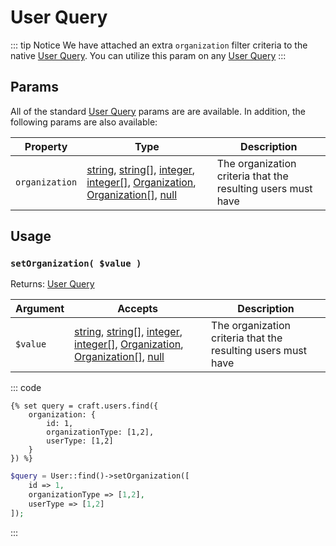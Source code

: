 # User Query

::: tip Notice
We have attached an extra `organization` filter criteria to the native [User Query].  You can utilize this param on any [User Query]
:::

## Params

All of the standard [User Query] params are are available.  In addition, the following params are also available:

| Property              | Type                                  | Description
| --------------------- | ------------------------------------- | ---------------------------------------------------------------------------------
| `organization`        | [string], [string\[\]], [integer], [integer\[\]], [Organization], [Organization\[\]], [null] | The organization criteria that the resulting users must have

## Usage

### `setOrganization( $value )`

Returns: [User Query]

| Argument          | Accepts                   | Description
| ----------        | ----------                | ----------
| `$value`          | [string], [string\[\]], [integer], [integer\[\]], [Organization], [Organization\[\]], [null] | The organization criteria that the resulting users must have


::: code
```twig
{% set query = craft.users.find({
    organization: {
        id: 1,
        organizationType: [1,2],
        userType: [1,2]
    }
}) %}
```

```php
$query = User::find()->setOrganization([
    id => 1,
    organizationType => [1,2],
    userType => [1,2]
]);
```
:::

[integer]: http://www.php.net/language.types.integer
[integer\[\]]: http://www.php.net/language.types.integer
[array]: http://www.php.net/language.types.array
[string]: http://www.php.net/language.types.string
[string\[\]]: http://www.php.net/language.types.string
[null]: http://www.php.net/language.types.null

[Organization]: ../objects/organization.md
[Organization\[\]]: ../objects/organization.md

[User Query]: https://docs.craftcms.com/v3/element-query-params/user-query-params.html "User Query"
